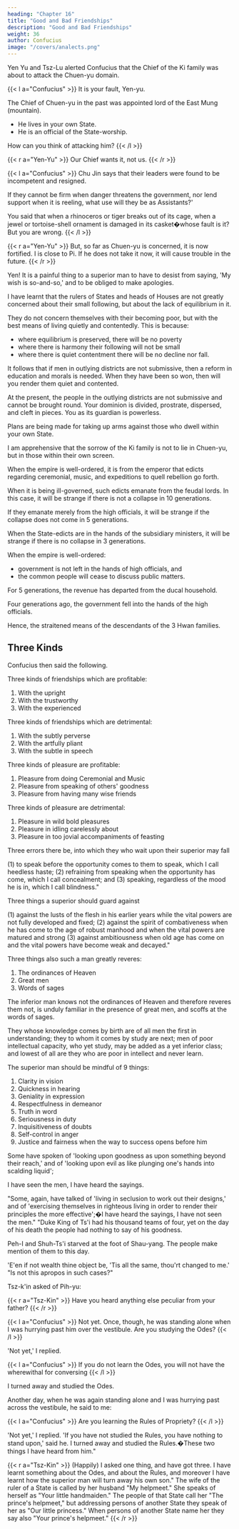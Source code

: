 ```yaml
---
heading: "Chapter 16"
title: "Good and Bad Friendships"
description: "Good and Bad Friendships"
weight: 36
author: Confucius
image: "/covers/analects.png"
---
```




Yen Yu and Tsz-Lu alerted Confucius that the Chief of the Ki family was about to attack the Chuen-yu domain.

{{< l a="Confucius" >}}
It is your fault, Yen-yu.

The Chief of Chuen-yu in the past was appointed lord of the East Mung (mountain).
- He lives in your own State.
- He is an official of the State-worship.

How can you think of attacking him?
{{< /l >}}


{{< r a="Yen-Yu" >}}
Our Chief wants it, not us.
{{< /r >}}

{{< l a="Confucius" >}}
Chu Jin says that their leaders were found to be incompetent and resigned. 

<!-- 'Having made manifest their powers and taken their place in the official list, when they find themselves incompetent they resign; --> 

If they cannot be firm when danger threatens the government, nor lend support when it is reeling, what use will they be as Assistants?' 

You said that when a rhinoceros or tiger breaks out of its cage, when a jewel or tortoise-shell ornament is damaged in its casket�whose fault is it? But you are wrong.
{{< /l >}}


{{< r a="Yen-Yu" >}}
But, so far as Chuen-yu is concerned, it is now fortified. I is close to Pi. If he does not take it now, it will cause trouble in the future.
{{< /r >}}



Yen! It is a painful thing to a superior man to have to desist from saying, 'My wish is so-and-so,' and to be obliged to make apologies. 

I have learnt that the rulers of States and heads of Houses are not greatly concerned about their small following, but about the lack of equilibrium in it. 

They do not concern themselves with their becoming poor, but with the best means of living quietly and contentedly. This is because:
- where equilibrium is preserved, there will be no poverty
- where there is harmony their following will not be small
- where there is quiet contentment there will be no decline nor fall. 



It follows that if men in outlying districts are not submissive, then a reform in education and morals is needed. When they have been so won, then will you render them quiet and contented. 

At the present, <!--  time you two are Assistants of your Chief; --> the people in the outlying districts are not submissive and cannot be brought round. Your dominion is divided, prostrate, dispersed, and cleft in pieces. You as its guardian is powerless. 

Plans are being made for taking up arms against those who dwell within your own State. 

I am apprehensive that the sorrow of the Ki family is not to lie in Chuen-yu, but in those within their own screen.


When the empire is well-ordered, it is from the emperor that edicts regarding ceremonial, music, and expeditions to quell rebellion go forth. 

When it is being ill-governed, such edicts emanate from the feudal lords. In this case, it will be strange if there is not a collapse in 10 generations. 

If they emanate merely from the high officials, it will be strange if the collapse does not come in 5 generations. 

When the State-edicts are in the hands of the subsidiary ministers, it will be strange if there is no collapse in 3 generations. 

When the empire is well-ordered:
- government is not left in the hands of high officials, and
- the common people will cease to discuss public matters.

For 5 generations, the revenue has departed from the ducal household. 

Four generations ago, the government fell into the hands of the high officials. 

Hence, the straitened means of the descendants of the 3 Hwan families. 


## Three Kinds

Confucius then said the following.

Three kinds of friendships which are profitable:

1. With the upright
2. With the trustworthy
3. With the experienced

Three kinds of friendships which are detrimental:

1. With the subtly perverse
2. With the artfully pliant
3. With the subtle in speech

Three kinds of pleasure are profitable:

1. Pleasure from doing Ceremonial and Music
2. Pleasure from speaking of others' goodness
3. Pleasure from having many wise friends

Three kinds of pleasure are detrimental:

1. Pleasure in wild bold pleasures
2. Pleasure in idling carelessly about
3. Pleasure in too jovial accompaniments of feasting

Three errors there be, into which they who wait upon their superior may fall

(1) to speak before the opportunity comes to them to speak, which I call heedless haste; 
(2) refraining from speaking when the opportunity has come, which I call concealment; and 
(3) speaking, regardless of the mood he is in, which I call blindness." 

Three things a superior should guard against 

(1) against the lusts of the flesh in his earlier years while the vital powers are not fully developed and fixed; 
(2) against the spirit of combativeness when he has come to the age of robust manhood and when the vital powers are matured and strong
(3) against ambitiousness when old age has come on and the vital powers have become weak and decayed." 

Three things also such a man greatly reveres:

1. The ordinances of Heaven
2. Great men
3. Words of sages

The inferior man knows not the ordinances of Heaven and therefore reveres them not, is unduly familiar in the presence of great men, and scoffs at the words of sages.

They whose knowledge comes by birth are of all men the first in understanding; they to whom it comes by study are next; men of poor intellectual capacity, who yet study, may be added as a yet inferior class; and lowest of all are they who are poor in intellect and never learn.

The superior man should be mindful of 9 things:
1. Clarity in vision
2. Quickness in hearing
3. Geniality in expression
4. Respectfulness in demeanor
5. Truth in word
6. Seriousness in duty
7. Inquisitiveness of doubts
8. Self-control in anger
9. Justice and fairness when the way to success opens before him 

Some have spoken of 'looking upon goodness as upon something beyond their reach,' and of 'looking upon evil as like plunging one's hands into scalding liquid'; 

I have seen the men, I have heard the sayings. 

"Some, again, have talked of 'living in seclusion to work out their designs,' and of 'exercising themselves in righteous living in order to render their principles the more effective';�I have heard the sayings, I have not seen the men." "Duke King of Ts'i had his thousand teams of four, yet on the day of his death the people had nothing to say of his goodness. 

Peh-I and Shuh-Ts'i starved at the foot of Shau-yang. The people make mention of them to this day. 

'E'en if not wealth thine object be, 'Tis all the same, thou'rt changed to me.' "Is not this apropos in such cases?" 


Tsz-k'in asked of Pih-yu:

{{< r a="Tsz-Kin" >}}
Have you heard anything else peculiar from your father?
{{< /r >}}

{{< l a="Confucius" >}}
Not yet. Once, though, he was standing alone when I was hurrying past him over the vestibule. Are you studying the Odes?
{{< /l >}}

'Not yet,' I replied. 

{{< l a="Confucius" >}}
If you do not learn the Odes, you will not have the wherewithal for conversing
{{< /l >}}

I turned away and studied the Odes. 

Another day, when he was again standing alone and I was hurrying past across the vestibule, he said to me:

{{< l a="Confucius" >}}
Are you learning the Rules of Propriety?
{{< /l >}}


'Not yet,' I replied. 'If you have not studied the Rules, you have nothing to stand upon,' said he. I turned away and studied the Rules.�These two things I have heard from him." 

{{< r a="Tsz-Kin" >}}
(Happily) I asked one thing, and have got three. I have learnt something about the Odes, and about the Rules, and moreover I have learnt how the superior man will turn away his own son." The wife of the ruler of a State is called by her husband "My helpmeet." She speaks of herself as "Your little handmaiden." The people of that State call her "The prince's helpmeet," but addressing persons of another State they speak of her as "Our little princess." When persons of another State name her they say also "Your prince's helpmeet." 
{{< /r >}}
